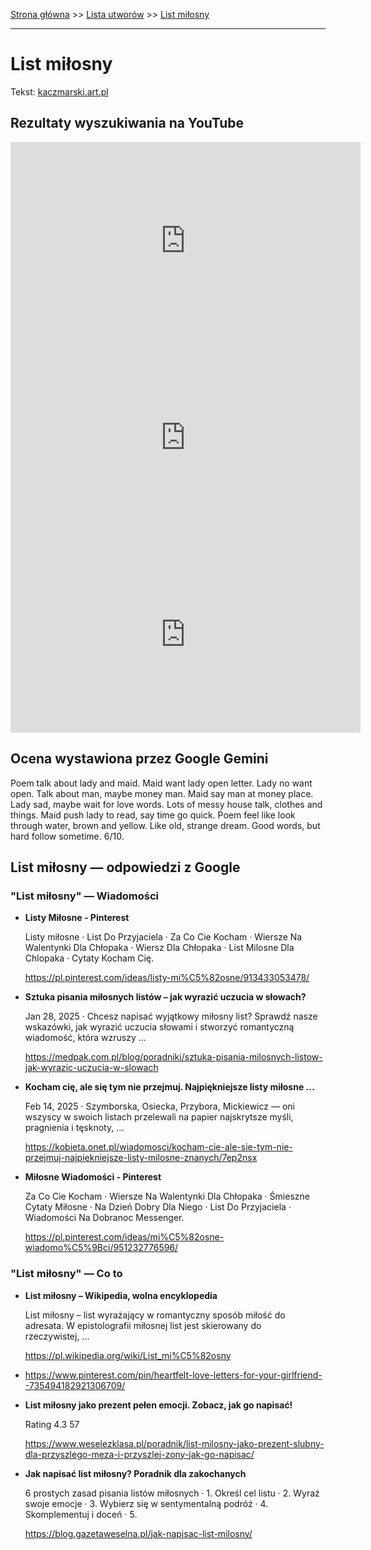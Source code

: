 [Strona główna](../index.md) >> [Lista utworów](../list.md) >> [List miłosny](262.md)

---

# List miłosny

Tekst: [kaczmarski.art.pl](https://www.kaczmarski.art.pl/tworczosc/wiersze/list-milosny/)

## Rezultaty wyszukiwania na YouTube

<iframe width="560" height="315" src="https://www.youtube.com/embed/VtsMVI8Fles?si=IdontcarewhotheIRSsendsImnotpayingtaxes" title="YouTube video player" frameborder="0" allow="accelerometer; autoplay; clipboard-write; encrypted-media; gyroscope; picture-in-picture; web-share" referrerpolicy="strict-origin-when-cross-origin" allowfullscreen></iframe>

<iframe width="560" height="315" src="https://www.youtube.com/embed/LymahcG-hBc?si=IdontcarewhotheIRSsendsImnotpayingtaxes" title="YouTube video player" frameborder="0" allow="accelerometer; autoplay; clipboard-write; encrypted-media; gyroscope; picture-in-picture; web-share" referrerpolicy="strict-origin-when-cross-origin" allowfullscreen></iframe>

<iframe width="560" height="315" src="https://www.youtube.com/embed/1h0bmA2W_n4?si=IdontcarewhotheIRSsendsImnotpayingtaxes" title="YouTube video player" frameborder="0" allow="accelerometer; autoplay; clipboard-write; encrypted-media; gyroscope; picture-in-picture; web-share" referrerpolicy="strict-origin-when-cross-origin" allowfullscreen></iframe>

## Ocena wystawiona przez Google Gemini

Poem talk about lady and maid. Maid want lady open letter. Lady no want open. Talk about man, maybe money man. Maid say man at money place. Lady sad, maybe wait for love words. Lots of messy house talk, clothes and things. Maid push lady to read, say time go quick. Poem feel like look through water, brown and yellow. Like old, strange dream. Good words, but hard follow sometime. 6/10.


## List miłosny — odpowiedzi z Google

### "List miłosny" — Wiadomości

- **Listy Miłosne - Pinterest**

    Listy miłosne · List Do Przyjaciela · Za Co Cie Kocham · Wiersze Na Walentynki Dla Chłopaka · Wiersz Dla Chłopaka · List Milosne Dla Chlopaka · Cytaty Kocham Cię. 

   <https://pl.pinterest.com/ideas/listy-mi%C5%82osne/913433053478/>
- **Sztuka pisania miłosnych listów – jak wyrazić uczucia w słowach?**

    Jan 28, 2025  ·  Chcesz napisać wyjątkowy miłosny list? Sprawdź nasze wskazówki, jak wyrazić uczucia słowami i stworzyć romantyczną wiadomość, która wzruszy ... 

   <https://medpak.com.pl/blog/poradniki/sztuka-pisania-milosnych-listow-jak-wyrazic-uczucia-w-slowach>
- **Kocham cię, ale się tym nie przejmuj. Najpiękniejsze listy miłosne ...**

    Feb 14, 2025  ·  Szymborska, Osiecka, Przybora, Mickiewicz — oni wszyscy w swoich listach przelewali na papier najskrytsze myśli, pragnienia i tęsknoty, ... 

   <https://kobieta.onet.pl/wiadomosci/kocham-cie-ale-sie-tym-nie-przejmuj-najpiekniejsze-listy-milosne-znanych/7ep2nsx>
- **Miłosne Wiadomości - Pinterest**

    Za Co Cie Kocham · Wiersze Na Walentynki Dla Chłopaka · Śmieszne Cytaty Miłosne · Na Dzień Dobry Dla Niego · List Do Przyjaciela · Wiadomości Na Dobranoc Messenger. 

   <https://pl.pinterest.com/ideas/mi%C5%82osne-wiadomo%C5%9Bci/951232776596/>

### "List miłosny" — Co to

- **List miłosny – Wikipedia, wolna encyklopedia**

    List miłosny – list wyrażający w romantyczny sposób miłość do adresata. W epistolografii miłosnej list jest skierowany do rzeczywistej, ... 

   <https://pl.wikipedia.org/wiki/List_mi%C5%82osny>
- <https://www.pinterest.com/pin/heartfelt-love-letters-for-your-girlfriend--735494182921306709/>
- **List miłosny jako prezent pełen emocji. Zobacz, jak go napisać!**

    Rating   4.3  57   

   <https://www.weselezklasa.pl/poradnik/list-milosny-jako-prezent-slubny-dla-przyszlego-meza-i-przyszlej-zony-jak-go-napisac/>
- **Jak napisać list miłosny? Poradnik dla zakochanych**

    6 prostych zasad pisania listów miłosnych · 1. Określ cel listu · 2. Wyraź swoje emocje · 3. Wybierz się w sentymentalną podróż · 4. Skomplementuj i doceń · 5. 

   <https://blog.gazetaweselna.pl/jak-napisac-list-milosny/>

